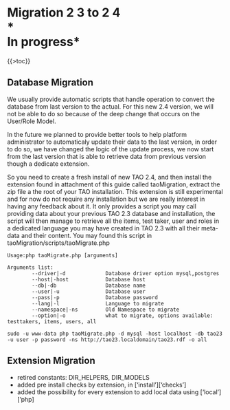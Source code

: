 <!--
parent:
    title: TAO_2_4
author:
    - 'Joel Bout'
created_at: '2013-03-15 08:43:02'
updated_at: '2013-08-07 08:12:30'
tags:
    - 'TAO 2 4'
-->

Migration 2 3 to 2 4\
\*\
In progress\*
=====================

{{\>toc}}

Database Migration
------------------

We usually provide automatic scripts that handle operation to convert the database from last version to the actual. For this new 2.4 version, we will not be able to do so because of the deep change that occurs on the User/Role Model.<br/>

In the future we planned to provide better tools to help platform administrator to automaticaly update their data to the last version, in order to do so, we have changed the logic of the update process, we now start from the last version that is able to retrieve data from previous version though a dedicate extension.

So you need to create a fresh install of new TAO 2.4, and then install the extension found in attachment of this guide called taoMigration, extract the zip file a the root of your TAO installation. This extension is still experimental and for now do not require any installation but we are really interest in having any feedback about it. It only provides a script you may call providing data about your previous TAO 2.3 database and installation, the script will then manage to retrieve all the items, test taker, user and roles in a dedicated language you may have created in TAO 2.3 with all their meta-data and their content. You may found this script in taoMigration/scripts/taoMigrate.php

    Usage:php taoMigrate.php [arguments]

    Arguments list:
            --driver|-d             Database driver option mysql,postgres
            --host|-host            Database host
            --db|-db                Database name
            --user|-u               Database user
            --pass|-p               Database password
            --lang|-l               Language to migrate
            --namespace|-ns         Old Namespace to migrate
            --option|-o             what to migrate, options available: testtakers, items, users, all

    sudo -u www-data php taoMigrate.php -d mysql -host localhost -db tao23 -u user -p password -ns http://tao23.localdomain/tao23.rdf -o all

Extension Migration
-------------------

-   retired constants: DIR\_HELPERS, DIR\_MODELS
-   added pre install checks by extension, in [‘install’][‘checks’]
-   added the possibility for every extension to add local data using [‘local’][’php]

